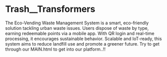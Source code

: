 # Trash__Transformers
The Eco-Vending Waste Management System is a smart, eco-friendly solution tackling urban waste issues. Users dispose of waste by type, earning redeemable points via a mobile app. With QR login and real-time processing, it encourages sustainable behavior. Scalable and IoT-ready, this system aims to reduce landfill use and promote a greener future.
Try to get through our MAIN.html to get into our platform..!!
